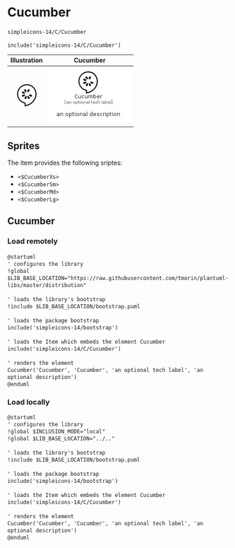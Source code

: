 # Cucumber


```text
simpleicons-14/C/Cucumber
```

```text
include('simpleicons-14/C/Cucumber')
```



| Illustration | Cucumber |
| :---: | :---: |
| ![illustration for Illustration](../../simpleicons-14/C/Cucumber.png) | ![illustration for Cucumber](../../simpleicons-14/C/Cucumber.Local.png) |



## Sprites
The item provides the following sriptes:

- `<$CucumberXs>`
- `<$CucumberSm>`
- `<$CucumberMd>`
- `<$CucumberLg>`





## Cucumber

### Load remotely
```plantuml
@startuml
' configures the library
!global $LIB_BASE_LOCATION="https://raw.githubusercontent.com/tmorin/plantuml-libs/master/distribution"

' loads the library's bootstrap
!include $LIB_BASE_LOCATION/bootstrap.puml

' loads the package bootstrap
include('simpleicons-14/bootstrap')

' loads the Item which embeds the element Cucumber
include('simpleicons-14/C/Cucumber')

' renders the element
Cucumber('Cucumber', 'Cucumber', 'an optional tech label', 'an optional description')
@enduml
```

### Load locally
```plantuml
@startuml
' configures the library
!global $INCLUSION_MODE="local"
!global $LIB_BASE_LOCATION="../.."

' loads the library's bootstrap
!include $LIB_BASE_LOCATION/bootstrap.puml

' loads the package bootstrap
include('simpleicons-14/bootstrap')

' loads the Item which embeds the element Cucumber
include('simpleicons-14/C/Cucumber')

' renders the element
Cucumber('Cucumber', 'Cucumber', 'an optional tech label', 'an optional description')
@enduml
```

